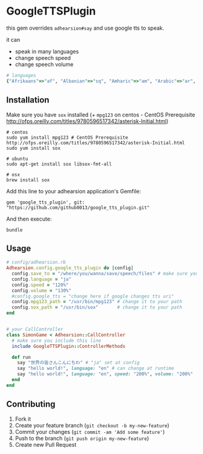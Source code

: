 GoogleTTSPlugin
==========================
this gem overrides `adhearsion#say` and use google tts to speak.

it can

- speak in many languages 
- change speech speed
- change speech volume

``` ruby
# languages
{"Afrikaans"=>"af", "Albanian"=>"sq", "Amharic"=>"am", "Arabic"=>"ar", "Armenian"=>"hy", "Azerbaijani"=>"az", "Basque"=>"eu", "Belarusian"=>"be", "Bengali"=>"bn", "Bihari"=>"bh", "Bosnian"=>"bs", "Breton"=>"br", "Bulgarian"=>"bg", "Cambodian"=>"km", "Catalan"=>"ca", "Chinese (Simplified)"=>"zh-CN", "Chinese (Traditional)"=>"zh-TW", "Corsican"=>"co", "Croatian"=>"hr", "Czech"=>"cs", "Danish"=>"da", "Dutch"=>"nl", "English"=>"en", "Esperanto"=>"eo", "Estonian"=>"et", "Faroese"=>"fo", "Filipino"=>"tl", "Finnish"=>"fi", "French"=>"fr", "Frisian"=>"fy", "Galician"=>"gl", "Georgian"=>"ka", "German"=>"de", "Greek"=>"el", "Guarani"=>"gn", "Gujarati"=>"gu", "Hacker"=>"xx-hacker", "Hausa"=>"ha", "Hebrew"=>"iw", "Hindi"=>"hi", "Hungarian"=>"hu", "Icelandic"=>"is", "Indonesian"=>"id", "Interlingua"=>"ia", "Irish"=>"ga", "Italian"=>"it", "Japanese"=>"ja", "Javanese"=>"jw", "Kannada"=>"kn", "Kazakh"=>"kk", "Kinyarwanda"=>"rw", "Kirundi"=>"rn", "Klingon"=>"xx-klingon", "Korean"=>"ko", "Kurdish"=>"ku", "Kyrgyz"=>"ky", "Laothian"=>"lo", "Latin"=>"la", "Latvian"=>"lv", "Lingala"=>"ln", "Lithuanian"=>"lt", "Macedonian"=>"mk", "Malagasy"=>"mg", "Malay"=>"ms", "Malayalam"=>"ml", "Maltese"=>"mt", "Maori"=>"mi", "Marathi"=>"mr", "Moldavian"=>"mo", "Mongolian"=>"mn", "Montenegrin"=>"sr-ME", "Nepali"=>"ne", "Norwegian"=>"no", "Norwegian (Nynorsk)"=>"nn", "Occitan"=>"oc", "Oriya"=>"or", "Oromo"=>"om", "Pashto"=>"ps", "Persian"=>"fa", "Pirate"=>"xx-pirate", "Polish"=>"pl", "Portuguese (Brazil)"=>"pt-BR", "Portuguese (Portugal)"=>"pt-PT", "Portuguese"=>"pt", "Punjabi"=>"pa", "Quechua"=>"qu", "Romanian"=>"ro", "Romansh"=>"rm", "Russian"=>"ru", "Scots Gaelic"=>"gd", "Serbian"=>"sr", "Serbo-Croatian"=>"sh", "Sesotho"=>"st", "Shona"=>"sn", "Sindhi"=>"sd", "Sinhalese"=>"si", "Slovak"=>"sk", "Slovenian"=>"sl", "Somali"=>"so", "Spanish"=>"es", "Sundanese"=>"su", "Swahili"=>"sw", "Swedish"=>"sv", "Tajik"=>"tg", "Tamil"=>"ta", "Tatar"=>"tt", "Telugu"=>"te", "Thai"=>"th", "Tigrinya"=>"ti", "Tonga"=>"to", "Turkish"=>"tr", "Turkmen"=>"tk", "Twi"=>"tw", "Uighur"=>"ug", "Ukrainian"=>"uk", "Urdu"=>"ur", "Uzbek"=>"uz", "Vietnamese"=>"vi", "Welsh"=>"cy", "Xhosa"=>"xh", "Yiddish"=>"yi", "Yoruba"=>"yo", "Zulu"=>"zu"}
```

## Installation

Make sure you have `sox` installed (+ `mpg123` on centos - CentOS Prerequisite http://ofps.oreilly.com/titles/9780596517342/asterisk-Initial.html)

    # centos
    sudo yum install mpg123 # CentOS Prerequisite http://ofps.oreilly.com/titles/9780596517342/asterisk-Initial.html
    sudo yum install sox

    # ubuntu
    sudo apt-get install sox libsox-fmt-all

    # osx
    brew install sox

Add this line to your adhearsion application's Gemfile:

    gem 'google_tts_plugin', git: "https://github.com/github0013/google_tts_plugin.git"

And then execute:

    bundle

## Usage

``` ruby
# config/adhearsion.rb
Adhearsion.config.google_tts_plugin do |config|
  config.save_to = "/where/you/wanna/save/speech/files" # make sure you have permissions write
  config.language = "ja" 
  config.speed = "120%"
  config.volume = "130%"
  #config.google_tts = "change here if google changes tts uri" 
  config.mpg123_path = "/usr/bin/mpg123" # change it to your path
  config.sox_path = "/usr/bin/sox"       # change it to your path
end


# your CallController
class SimonGame < Adhearsion::CallController
  # make sure you include this line
  include GoogleTTSPlugin::ControllerMethods

  def run
    say "世界の皆さんこんにちわ" # "ja" set at config
    say "hello world!", language: "en" # can change at runtime
    say "hello world!", language: "en", speed: "200%", volume: "200%"
  end
end
```

## Contributing

1. Fork it
2. Create your feature branch (`git checkout -b my-new-feature`)
3. Commit your changes (`git commit -am 'Add some feature'`)
4. Push to the branch (`git push origin my-new-feature`)
5. Create new Pull Request
